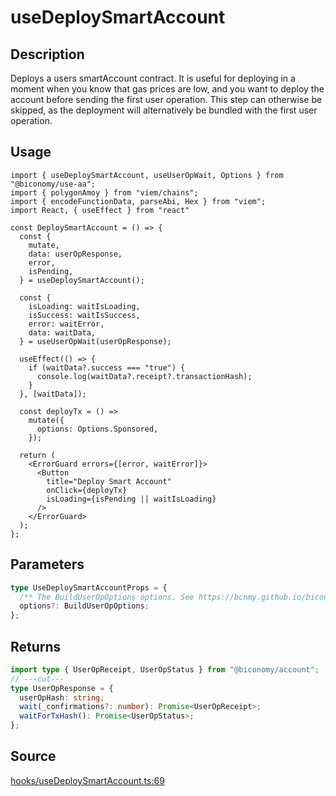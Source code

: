 # useDeploySmartAccount

## Description

Deploys a users smartAccount contract. It is useful for deploying in a moment when you know that gas prices are low, and you want to deploy the account before sending the first user operation. This step can otherwise be skipped, as the deployment will alternatively be bundled with the first user operation.

## Usage

```tsx twoslash
import { useDeploySmartAccount, useUserOpWait, Options } from "@biconomy/use-aa";
import { polygonAmoy } from "viem/chains";
import { encodeFunctionData, parseAbi, Hex } from "viem";
import React, { useEffect } from "react"

const DeploySmartAccount = () => {
  const {
    mutate,
    data: userOpResponse,
    error,
    isPending,
  } = useDeploySmartAccount();

  const {
    isLoading: waitIsLoading,
    isSuccess: waitIsSuccess,
    error: waitError,
    data: waitData,
  } = useUserOpWait(userOpResponse);

  useEffect(() => {
    if (waitData?.success === "true") {
      console.log(waitData?.receipt?.transactionHash);
    }
  }, [waitData]);

  const deployTx = () =>
    mutate({
      options: Options.Sponsored,
    });

  return (
    <ErrorGuard errors={[error, waitError]}>
      <Button
        title="Deploy Smart Account"
        onClick={deployTx}
        isLoading={isPending || waitIsLoading}
      />
    </ErrorGuard>
  );
};
```

## Parameters

```ts
type UseDeploySmartAccountProps = {
  /** The BuildUserOpOptions options. See https://bcnmy.github.io/biconomy-client-sdk/types/BuildUserOpOptions.html for further detail */
  options?: BuildUserOpOptions;
};
```

## Returns

```ts twoslash
import type { UserOpReceipt, UserOpStatus } from "@biconomy/account";
// ---cut---
type UserOpResponse = {
  userOpHash: string;
  wait(_confirmations?: number): Promise<UserOpReceipt>;
  waitForTxHash(): Promise<UserOpStatus>;
};
```


## Source

[hooks/useDeploySmartAccount.ts:69](https://github.com/bcnmy/useAA/blob/main/src/hooks/useDeploySmartAccount.ts#L69)
